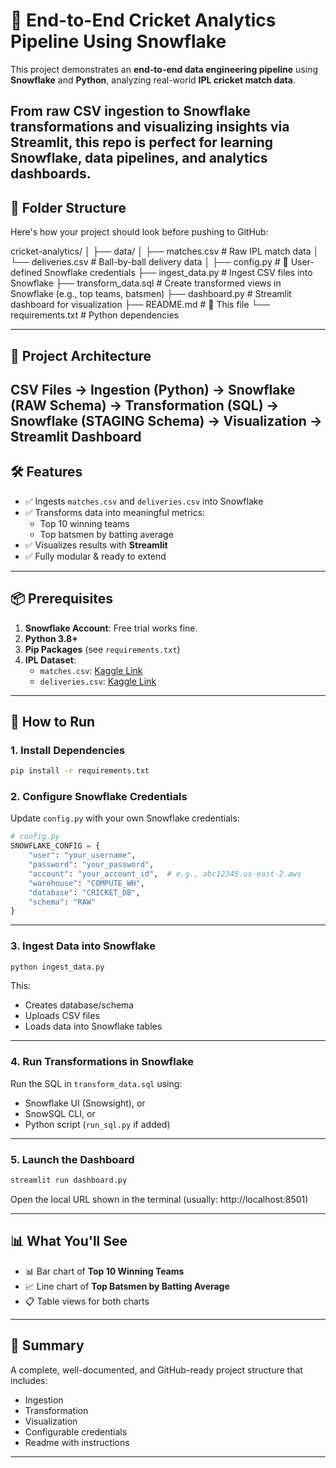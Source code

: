 # 🏏 End-to-End Cricket Analytics Pipeline Using Snowflake

This project demonstrates an **end-to-end data engineering pipeline** using **Snowflake** and **Python**, analyzing real-world **IPL cricket match data**.

From raw CSV ingestion to Snowflake transformations and visualizing insights via **Streamlit**, this repo is perfect for learning Snowflake, data pipelines, and analytics dashboards.
---
## 📁 Folder Structure

Here's how your project should look before pushing to GitHub:

cricket-analytics/
│
├── data/
│   ├── matches.csv           # Raw IPL match data
│   └── deliveries.csv        # Ball-by-ball delivery data
│
├── config.py                 # 🔐 User-defined Snowflake credentials
├── ingest_data.py            # Ingest CSV files into Snowflake
├── transform_data.sql        # Create transformed views in Snowflake (e.g., top teams, batsmen)
├── dashboard.py              # Streamlit dashboard for visualization
├── README.md                 # 👋 This file
└── requirements.txt          # Python dependencies

---

## 🧱 Project Architecture
CSV Files → Ingestion (Python) → Snowflake (RAW Schema)
         → Transformation (SQL) → Snowflake (STAGING Schema)
         → Visualization → Streamlit Dashboard
---
## 🛠️ Features

- ✅ Ingests `matches.csv` and `deliveries.csv` into Snowflake
- ✅ Transforms data into meaningful metrics:
  - Top 10 winning teams
  - Top batsmen by batting average
- ✅ Visualizes results with **Streamlit**
- ✅ Fully modular & ready to extend

---

## 📦 Prerequisites

1. **Snowflake Account**: Free trial works fine.
2. **Python 3.8+**
3. **Pip Packages** (see `requirements.txt`)
4. **IPL Dataset**:
   - `matches.csv`: [Kaggle Link](https://www.kaggle.com/nowke9/ipldata/data)
   - `deliveries.csv`: [Kaggle Link](https://www.kaggle.com/nowke9/ipldata/data)

---

## 🚀 How to Run

### 1. Install Dependencies

```bash
pip install -r requirements.txt
```

### 2. Configure Snowflake Credentials

Update `config.py` with your own Snowflake credentials:

```python
# config.py
SNOWFLAKE_CONFIG = {
    "user": "your_username",
    "password": "your_password",
    "account": "your_account_id",  # e.g., abc12345.us-east-2.aws
    "warehouse": "COMPUTE_WH",
    "database": "CRICKET_DB",
    "schema": "RAW"
}
```

---

### 3. Ingest Data into Snowflake

```bash
python ingest_data.py
```

This:
- Creates database/schema
- Uploads CSV files
- Loads data into Snowflake tables

---

### 4. Run Transformations in Snowflake

Run the SQL in `transform_data.sql` using:
- Snowflake UI (Snowsight), or
- SnowSQL CLI, or
- Python script (`run_sql.py` if added)

---

### 5. Launch the Dashboard

```bash
streamlit run dashboard.py
```

Open the local URL shown in the terminal (usually: http://localhost:8501)

---

## 📊 What You'll See

- 📊 Bar chart of **Top 10 Winning Teams**
- 📈 Line chart of **Top Batsmen by Batting Average**
- 📋 Table views for both charts

---

## 📝 Summary
A complete, well-documented, and GitHub-ready project structure that includes:
- Ingestion
- Transformation
- Visualization
- Configurable credentials
- Readme with instructions
---
